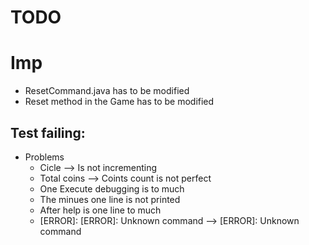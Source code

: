 # TODO
# Imp
* ResetCommand.java has to be modified
* Reset method in the Game has to be modified

## Test failing:
* Problems
  * Cicle --> Is not incrementing
  * Total coins --> Coints count is not perfect
  * One Execute debugging is to much
  * The minues one line is not printed
  * After help is one line to much
  * [ERROR]: [ERROR]: Unknown command --> [ERROR]: Unknown command

